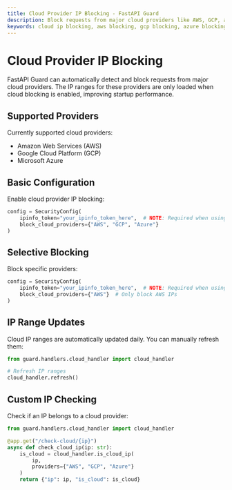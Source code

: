 ```yaml
---
title: Cloud Provider IP Blocking - FastAPI Guard
description: Block requests from major cloud providers like AWS, GCP, and Azure using FastAPI Guard's IP management
keywords: cloud ip blocking, aws blocking, gcp blocking, azure blocking, cloud security
---
```


# Cloud Provider IP Blocking

FastAPI Guard can automatically detect and block requests from major cloud providers. The IP ranges for these providers are only loaded when cloud blocking is enabled, improving startup performance.

## Supported Providers

Currently supported cloud providers:
- Amazon Web Services (AWS)
- Google Cloud Platform (GCP)
- Microsoft Azure

## Basic Configuration

Enable cloud provider IP blocking:

```python
config = SecurityConfig(
    ipinfo_token="your_ipinfo_token_here",  # NOTE: Required when using cloud blocking
    block_cloud_providers={"AWS", "GCP", "Azure"}
)
```

## Selective Blocking

Block specific providers:

```python
config = SecurityConfig(
    ipinfo_token="your_ipinfo_token_here",  # NOTE: Required when using cloud blocking
    block_cloud_providers={"AWS"}  # Only block AWS IPs
)
```

## IP Range Updates

Cloud IP ranges are automatically updated daily. You can manually refresh them:

```python
from guard.handlers.cloud_handler import cloud_handler

# Refresh IP ranges
cloud_handler.refresh()
```

## Custom IP Checking

Check if an IP belongs to a cloud provider:

```python
from guard.handlers.cloud_handler import cloud_handler

@app.get("/check-cloud/{ip}")
async def check_cloud_ip(ip: str):
    is_cloud = cloud_handler.is_cloud_ip(
        ip,
        providers={"AWS", "GCP", "Azure"}
    )
    return {"ip": ip, "is_cloud": is_cloud}
```